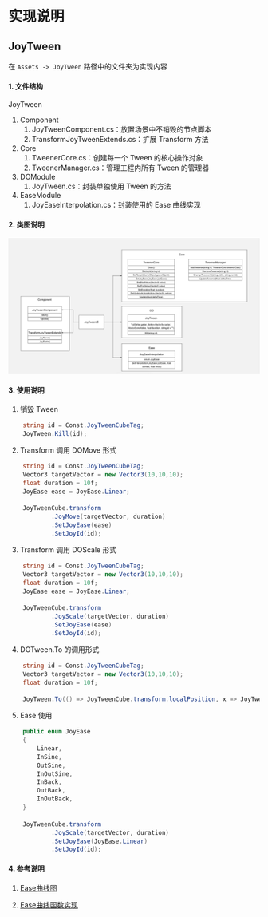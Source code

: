 # 实现说明

## JoyTween

在 ```Assets -> JoyTween``` 路径中的文件夹为实现内容

#### 1. 文件结构

JoyTween
1. Component
    1) JoyTweenComponent.cs：放置场景中不销毁的节点脚本
    2) TransformJoyTweenExtends.cs：扩展 Transform 方法
2. Core
    1) TweenerCore.cs：创建每一个 Tween 的核心操作对象
    2) TweenerManager.cs：管理工程内所有 Tween 的管理器
3. DOModule
    1) JoyTween.cs：封装单独使用 Tween 的方法
4. EaseModule
    1) JoyEaseInterpolation.cs：封装使用的 Ease 曲线实现

#### 2. 类图说明

![JoyTween类图](Doc/JoyTween类图.jpg)

#### 3. 使用说明

1. 销毁 Tween
```C#
    string id = Const.JoyTweenCubeTag;
    JoyTween.Kill(id);
```

2. Transform 调用 DOMove 形式
```C#
    string id = Const.JoyTweenCubeTag;
    Vector3 targetVector = new Vector3(10,10,10);
    float duration = 10f;
    JoyEase ease = JoyEase.Linear;

    JoyTweenCube.transform
            .JoyMove(targetVector, duration)
            .SetJoyEase(ease)
            .SetJoyId(id);
```

3. Transform 调用 DOScale 形式
```C#
    string id = Const.JoyTweenCubeTag;
    Vector3 targetVector = new Vector3(10,10,10);
    float duration = 10f;
    JoyEase ease = JoyEase.Linear;

    JoyTweenCube.transform
            .JoyScale(targetVector, duration)
            .SetJoyEase(ease)
            .SetJoyId(id);
```

4. DOTween.To 的调用形式
```C#
    string id = Const.JoyTweenCubeTag;
    Vector3 targetVector = new Vector3(10,10,10);
    float duration = 10f;

    JoyTween.To(() => JoyTweenCube.transform.localPosition, x => JoyTweenCube.transform.localPosition = x, targetVector, duration, id);
```

5. Ease 使用
```C#
    public enum JoyEase
    {
        Linear,
        InSine,
        OutSine,
        InOutSine,
        InBack,
        OutBack,
        InOutBack,
    }

    JoyTweenCube.transform
            .JoyScale(targetVector, duration)
            .SetJoyEase(JoyEase.Linear)
            .SetJoyId(id);
```

#### 4. 参考说明

1. [Ease曲线图](https://easings.net/)

2. [Ease曲线函数实现](https://github.com/ai/easings.net)